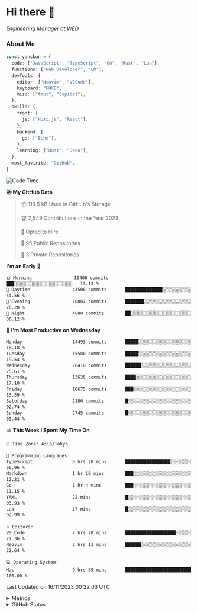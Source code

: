 # Hi there&nbsp;:wave:

<!-- ![Alt text](https://spotify-recently-played-readme.vercel.app/api?user=31kynbuubkiu3r4qh4hjuaglhfay) -->

_Engineering Manager at [WED](https://github.com/wedinc)_

### About Me

```ts
const yanskun = {
  code: ["JavaScript", "TypeScript", "Go", "Rust", "Lua"],
  functions: ["Web Developer", "EM"],
  devTools: {
    editor: ["Neovim", "VSCode"],
    keyboard: "HHKB",
    misc: ["tmux", "Copilot"],
  },
  skills: {
    front: {
      js: ["Nuxt.js", "React"],
    },
    backend: {
      go: ["Echo"],
    },
    learning: ["Rust", "Deno"],
  },
  most_favirite: "GitHub",
}
```

<!--START_SECTION:waka-->
![Code Time](http://img.shields.io/badge/Code%20Time-551%20hrs%2036%20mins-blue)

**🐱 My GitHub Data** 

> 📦 119.5 kB Used in GitHub's Storage 
 > 
> 🏆 2,549 Contributions in the Year 2023
 > 
> 💼 Opted to Hire
 > 
> 📜 95 Public Repositories 
 > 
> 🔑 3 Private Repositories 
 > 
**I'm an Early 🐤** 

```text
🌞 Morning                10466 commits       ███░░░░░░░░░░░░░░░░░░░░░░   13.13 % 
🌆 Daytime                43500 commits       ██████████████░░░░░░░░░░░   54.56 % 
🌃 Evening                20887 commits       ███████░░░░░░░░░░░░░░░░░░   26.20 % 
🌙 Night                  4880 commits        ██░░░░░░░░░░░░░░░░░░░░░░░   06.12 % 
```
📅 **I'm Most Productive on Wednesday** 

```text
Monday                   14493 commits       █████░░░░░░░░░░░░░░░░░░░░   18.18 % 
Tuesday                  15580 commits       █████░░░░░░░░░░░░░░░░░░░░   19.54 % 
Wednesday                20418 commits       ██████░░░░░░░░░░░░░░░░░░░   25.61 % 
Thursday                 13636 commits       ████░░░░░░░░░░░░░░░░░░░░░   17.10 % 
Friday                   10675 commits       ███░░░░░░░░░░░░░░░░░░░░░░   13.39 % 
Saturday                 2186 commits        █░░░░░░░░░░░░░░░░░░░░░░░░   02.74 % 
Sunday                   2745 commits        █░░░░░░░░░░░░░░░░░░░░░░░░   03.44 % 
```


📊 **This Week I Spent My Time On** 

```text
🕑︎ Time Zone: Asia/Tokyo

💬 Programming Languages: 
TypeScript               6 hrs 28 mins       █████████████████░░░░░░░░   66.96 % 
Markdown                 1 hr 10 mins        ███░░░░░░░░░░░░░░░░░░░░░░   12.21 % 
Go                       1 hr 4 mins         ███░░░░░░░░░░░░░░░░░░░░░░   11.15 % 
YAML                     22 mins             █░░░░░░░░░░░░░░░░░░░░░░░░   03.93 % 
Lua                      17 mins             █░░░░░░░░░░░░░░░░░░░░░░░░   02.99 % 

🔥 Editors: 
VS Code                  7 hrs 28 mins       ███████████████████░░░░░░   77.36 % 
Neovim                   2 hrs 11 mins       ██████░░░░░░░░░░░░░░░░░░░   22.64 % 

💻 Operating System: 
Mac                      9 hrs 39 mins       █████████████████████████   100.00 % 
```


 Last Updated on 16/11/2023 00:22:03 UTC
<!--END_SECTION:waka-->

<details>
  <summary>Metrics</summary>
  <img src="https://github.com/yanskun/yanskun/blob/main/github-metrics.svg" alt="Metrics">
</details>

<details>
  <summary>GitHub Status</summary>
  <picture>
    <source media="(prefers-color-scheme: dark)" srcset="https://raw.githubusercontent.com/yanskun/yanskun/master/profile-summary-card-output/nord_dark/0-profile-details.svg">
   <img src="https://raw.githubusercontent.com/yanskun/yanskun/master/profile-summary-card-output/default/0-profile-details.svg">
  </picture>
  <br>
  <picture>
    <source media="(prefers-color-scheme: dark)" srcset="https://raw.githubusercontent.com/yanskun/yanskun/master/profile-summary-card-output/nord_dark/1-repos-per-language.svg">
   <img src="https://raw.githubusercontent.com/yanskun/yanskun/master/profile-summary-card-output/default/1-repos-per-language.svg">
  </picture>
  <picture>
    <source media="(prefers-color-scheme: dark)" srcset="https://raw.githubusercontent.com/yanskun/yanskun/master/profile-summary-card-output/nord_dark/2-most-commit-language.svg">
   <img src="https://raw.githubusercontent.com/yanskun/yanskun/master/profile-summary-card-output/default/2-most-commit-language.svg">
  </picture>
  <br>
  <picture>
    <source media="(prefers-color-scheme: dark)" srcset="https://raw.githubusercontent.com/yanskun/yanskun/master/profile-summary-card-output/nord_dark/3-stats.svg">
   <img src="https://raw.githubusercontent.com/yanskun/yanskun/master/profile-summary-card-output/default/3-stats.svg">
  </picture>
  <picture>
    <source media="(prefers-color-scheme: dark)" srcset="https://raw.githubusercontent.com/yanskun/yanskun/master/profile-summary-card-output/nord_dark/4-productive-time.svg">
   <img src="https://raw.githubusercontent.com/yanskun/yanskun/master/profile-summary-card-output/default/4-productive-time.svg">
  </picture>
</details>
